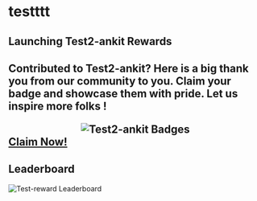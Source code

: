 # testttt

<div>
            <h2>
            Launching Test2-ankit Rewards
            <h2>
            <p>
            Contributed to Test2-ankit? Here is a big thank you from our community to you.
            Claim your badge and showcase them with pride. Let us inspire more folks !
            </p>
            <div align='center'>
            <img src="https://beta.aviyel.com/assets/uploads/rewards/share/project/1887/512/share.png" alt="Test2-ankit Badges" />
            </div>
            <div>
              <a href="https://beta.aviyel.com/projects/1887/test2-ankit/rewards">
                Claim Now!
              </a>
            </div>
          </div>
 
 ## Leaderboard
 <div>
<img src="https://beta.aviyel.com/api/rewards/v1/reward/1887/leaderboard.svg" alt="Test-reward Leaderboard" />         
</div> 
